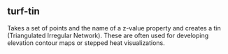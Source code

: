 ## turf-tin

Takes a set of points and the name of a z-value property and creates a tin (Triangulated Irregular Network). These are often used for developing elevation contour maps or stepped heat visualizations.